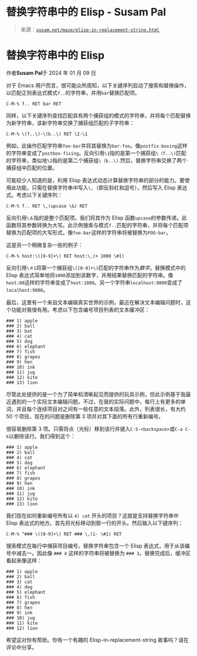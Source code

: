 <!--yml

category: 未分类

日期：2024 年 05 月 27 日 14:43:12

-->

# 替换字符串中的 Elisp - Susam Pal

> 来源：[`susam.net/maze/elisp-in-replacement-string.html`](https://susam.net/maze/elisp-in-replacement-string.html)

<main>

# 替换字符串中的 Elisp

作者**Susam Pal**于 2024 年 01 月 09 日

对于 Emacs 用户而言，很可能众所周知，以下关键序列启动了搜索和替换操作，以匹配正则表达式模式`f..`的字符串，并用`bar`替换匹配项。

```
C-M-% f.. RET bar RET
```

同样，以下关键序列查找匹配具有两个捕获组的模式的字符串，并将每个匹配替换为新字符串，该新字符串交换了捕获组匹配的子字符串：

```
C-M-% \(f..\)-\(b..\) RET \2-\1
```

例如，此操作匹配字符串`foo-bar`并将其替换为`bar-foo`。像`postfix-boxing`这样的字符串变成了`postbox-fixing`。反向引用`\1`指的是第一个捕获组`\（f..\)`匹配的字符串，类似地`\2`指的是第二个捕获组`\（b..\)`.然后，替换字符串交换了两个捕获组中匹配的位置。

可能较少人知道的是，利用 Elisp 表达式动态计算替换字符串的部分的能力。要使用此功能，只需在替换字符串中写入`\,`（即反斜杠和逗号），然后写入 Elisp 表达式。考虑以下关键序列：

```
C-M-% f.. RET \,(upcase \&) RET
```

反向引用`\＆`指的是整个匹配项。我们将其作为 Elisp 函数`upcase`的参数传递。此函数将其参数转换为大写。此示例搜索与模式`f..`匹配的字符串，并将每个匹配项替换为匹配项的大写形式。像`foo-bar`这样的字符串将被替换为`FOO-bar`。

这是另一个稍微复杂一些的例子：

```
C-M-% host:\([0-9]+\) RET host:\,(+ 1000 \#1)
```

反向引用`\＃1`将第一个捕获组`\([0-9]+\)`匹配的字符串作为*数字*。替换模式中的 Elisp 表达式简单地将`1000`添加到该数字，并用结果替换匹配的字符串。像`host:80`这样的字符串变成了`host:1080`。另一个字符串`localhost:8000`变成了`localhost:9000`。

最后，这里有一个来自文本编辑真实世界的示例，最近在解决文本编辑问题时，这个功能对我很有用。考虑以下包含编号项目列表的文本缓冲区：

```
### 1) apple
### 2) ball
### 3) bat
### 4) cat
### 5) dog
### 6) elephant
### 7) fish
### 8) grapes
### 9) hen
### 10) ink
### 11) jug
### 12) kite
### 13) lion

```

尽管此处提供的是一个为了简单和清晰起见而提供的玩具示例，但此示例基于我最近遇到的一个实际文本编辑问题。不过，在我的实际问题中，每行上有更多的单词，并且每个连续项目对之间有一些任意的文本段落。此外，列表很长，有大约 50 个项目。现在的问题是删除第 3 项并对其下面的所有行重新编号。

很容易删除第 3 项。只需将点（光标）移到该行并键入`C-S-<backspace>`或`C-a C-k`以删除该行。我们得到这个：

```
### 1) apple
### 2) ball
### 4) cat
### 5) dog
### 6) elephant
### 7) fish
### 8) grapes
### 9) hen
### 10) ink
### 11) jug
### 12) kite
### 13) lion

```

我们现在如何重新编号所有以 `4) cat` 开头的项目？这就是支持替换字符串中 Elisp 表达式的地方。首先将光标移动到那一行的开头。然后输入以下键序列：

```
C-M-% ^### \([0-9]+\) RET ### \,(1- \#1) RET
```

搜索模式在每行中捕获项目编号。替换字符串包含一个 Elisp 表达式，用于从该编号中减去一。因此像 `### 4` 这样的字符串将被替换为 `### 3`。替换完成后，缓冲区看起来像这样：

```
### 1) apple
### 2) ball
### 3) cat
### 4) dog
### 5) elephant
### 6) fish
### 7) grapes
### 8) hen
### 9) ink
### 10) jug
### 11) kite
### 12) lion

```

希望这对你有帮助。你有一个有趣的 Elisp-in-replacement-string 故事吗？请在评论中分享。

</main>
